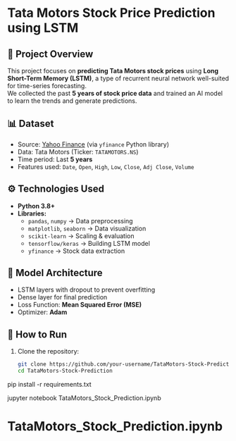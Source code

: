 # Tata Motors Stock Price Prediction using LSTM

## 📌 Project Overview
This project focuses on **predicting Tata Motors stock prices** using **Long Short-Term Memory (LSTM)**, a type of recurrent neural network well-suited for time-series forecasting.  
We collected the past **5 years of stock price data** and trained an AI model to learn the trends and generate predictions.

## 📊 Dataset
- Source: [Yahoo Finance](https://finance.yahoo.com/) (via `yfinance` Python library)  
- Data: Tata Motors (Ticker: `TATAMOTORS.NS`)  
- Time period: Last **5 years**  
- Features used: `Date`, `Open`, `High`, `Low`, `Close`, `Adj Close`, `Volume`

## ⚙️ Technologies Used
- **Python 3.8+**
- **Libraries:**
  - `pandas`, `numpy` → Data preprocessing
  - `matplotlib`, `seaborn` → Data visualization
  - `scikit-learn` → Scaling & evaluation
  - `tensorflow/keras` → Building LSTM model
  - `yfinance` → Stock data extraction

## 🧠 Model Architecture
- LSTM layers with dropout to prevent overfitting  
- Dense layer for final prediction  
- Loss Function: **Mean Squared Error (MSE)**  
- Optimizer: **Adam**  

## 🚀 How to Run
1. Clone the repository:
   ```bash
   git clone https://github.com/your-username/TataMotors-Stock-Prediction.git
   cd TataMotors-Stock-Prediction


pip install -r requirements.txt

jupyter notebook TataMotors_Stock_Prediction.ipynb

# TataMotors_Stock_Prediction.ipynb
